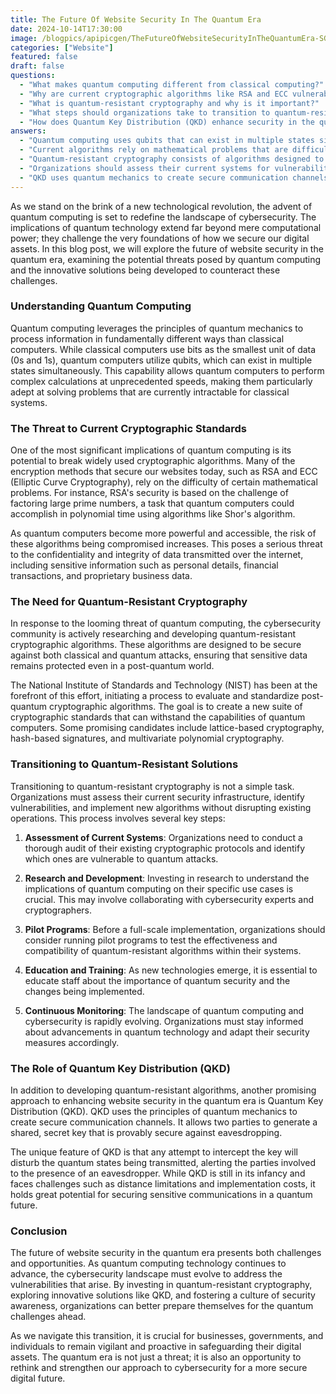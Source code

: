 ```yaml
---
title: The Future Of Website Security In The Quantum Era
date: 2024-10-14T17:30:00
image: /blogpics/apipicgen/TheFutureOfWebsiteSecurityInTheQuantumEra-SGJ8QDT6DW.jpg
categories: ["Website"]
featured: false
draft: false
questions:
  - "What makes quantum computing different from classical computing?"
  - "Why are current cryptographic algorithms like RSA and ECC vulnerable to quantum computing?"
  - "What is quantum-resistant cryptography and why is it important?"
  - "What steps should organizations take to transition to quantum-resistant security solutions?"
  - "How does Quantum Key Distribution (QKD) enhance security in the quantum era?"
answers:
  - "Quantum computing uses qubits that can exist in multiple states simultaneously, allowing it to perform complex calculations at unprecedented speeds, unlike classical computers which use bits that are either 0 or 1."
  - "Current algorithms rely on mathematical problems that are difficult for classical computers to solve, such as factoring large prime numbers. Quantum computers can solve these problems efficiently using algorithms like Shor's algorithm, potentially breaking these cryptographic methods."
  - "Quantum-resistant cryptography consists of algorithms designed to be secure against both classical and quantum attacks, ensuring data protection even when quantum computers become powerful enough to break current encryption standards."
  - "Organizations should assess their current systems for vulnerabilities, invest in research and development, run pilot programs to test new algorithms, educate and train staff, and continuously monitor advancements in quantum technology to adapt their security measures."
  - "QKD uses quantum mechanics to create secure communication channels by generating shared secret keys that are provably secure against eavesdropping, as any interception attempt disturbs the quantum states and alerts the communicating parties."
---
```

As we stand on the brink of a new technological revolution, the advent of quantum computing is set to redefine the landscape of cybersecurity. The implications of quantum technology extend far beyond mere computational power; they challenge the very foundations of how we secure our digital assets. In this blog post, we will explore the future of website security in the quantum era, examining the potential threats posed by quantum computing and the innovative solutions being developed to counteract these challenges.

### Understanding Quantum Computing

Quantum computing leverages the principles of quantum mechanics to process information in fundamentally different ways than classical computers. While classical computers use bits as the smallest unit of data (0s and 1s), quantum computers utilize qubits, which can exist in multiple states simultaneously. This capability allows quantum computers to perform complex calculations at unprecedented speeds, making them particularly adept at solving problems that are currently intractable for classical systems.

### The Threat to Current Cryptographic Standards

One of the most significant implications of quantum computing is its potential to break widely used cryptographic algorithms. Many of the encryption methods that secure our websites today, such as RSA and ECC (Elliptic Curve Cryptography), rely on the difficulty of certain mathematical problems. For instance, RSA's security is based on the challenge of factoring large prime numbers, a task that quantum computers could accomplish in polynomial time using algorithms like Shor's algorithm.

As quantum computers become more powerful and accessible, the risk of these algorithms being compromised increases. This poses a serious threat to the confidentiality and integrity of data transmitted over the internet, including sensitive information such as personal details, financial transactions, and proprietary business data.

### The Need for Quantum-Resistant Cryptography

In response to the looming threat of quantum computing, the cybersecurity community is actively researching and developing quantum-resistant cryptographic algorithms. These algorithms are designed to be secure against both classical and quantum attacks, ensuring that sensitive data remains protected even in a post-quantum world.

The National Institute of Standards and Technology (NIST) has been at the forefront of this effort, initiating a process to evaluate and standardize post-quantum cryptographic algorithms. The goal is to create a new suite of cryptographic standards that can withstand the capabilities of quantum computers. Some promising candidates include lattice-based cryptography, hash-based signatures, and multivariate polynomial cryptography.

### Transitioning to Quantum-Resistant Solutions

Transitioning to quantum-resistant cryptography is not a simple task. Organizations must assess their current security infrastructure, identify vulnerabilities, and implement new algorithms without disrupting existing operations. This process involves several key steps:

1. **Assessment of Current Systems**: Organizations need to conduct a thorough audit of their existing cryptographic protocols and identify which ones are vulnerable to quantum attacks.

2. **Research and Development**: Investing in research to understand the implications of quantum computing on their specific use cases is crucial. This may involve collaborating with cybersecurity experts and cryptographers.

3. **Pilot Programs**: Before a full-scale implementation, organizations should consider running pilot programs to test the effectiveness and compatibility of quantum-resistant algorithms within their systems.

4. **Education and Training**: As new technologies emerge, it is essential to educate staff about the importance of quantum security and the changes being implemented.

5. **Continuous Monitoring**: The landscape of quantum computing and cybersecurity is rapidly evolving. Organizations must stay informed about advancements in quantum technology and adapt their security measures accordingly.

### The Role of Quantum Key Distribution (QKD)

In addition to developing quantum-resistant algorithms, another promising approach to enhancing website security in the quantum era is Quantum Key Distribution (QKD). QKD uses the principles of quantum mechanics to create secure communication channels. It allows two parties to generate a shared, secret key that is provably secure against eavesdropping.

The unique feature of QKD is that any attempt to intercept the key will disturb the quantum states being transmitted, alerting the parties involved to the presence of an eavesdropper. While QKD is still in its infancy and faces challenges such as distance limitations and implementation costs, it holds great potential for securing sensitive communications in a quantum future.

### Conclusion

The future of website security in the quantum era presents both challenges and opportunities. As quantum computing technology continues to advance, the cybersecurity landscape must evolve to address the vulnerabilities that arise. By investing in quantum-resistant cryptography, exploring innovative solutions like QKD, and fostering a culture of security awareness, organizations can better prepare themselves for the quantum challenges ahead.

As we navigate this transition, it is crucial for businesses, governments, and individuals to remain vigilant and proactive in safeguarding their digital assets. The quantum era is not just a threat; it is also an opportunity to rethink and strengthen our approach to cybersecurity for a more secure digital future.